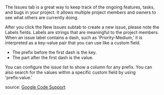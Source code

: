 The Issues tab is a great way to keep track of the ongoing features, tasks, and bugs in your project. It allows multiple project members and owners to see what others are currently doing.

After you click the New Issues subtab to create a new issue, please note the Labels fields. Labels are strings that are meaningful to the project members. When an issue label contains a dash, such as 'Priority-Medium,' it is interpreted as a key-value pair that you can use like a custom field.

  * The prefix before the first dash is the key.
  * The part after the first dash is the value.

You can configure the issue list to show a column for any prefix. You can also search for the values within a specific custom field by using 'prefix:value.'

source: [Google Code Support](http://code.google.com/p/support/wiki/GettingStarted#Tracking_Project_Tasks_on_the_Issues_Tab)
